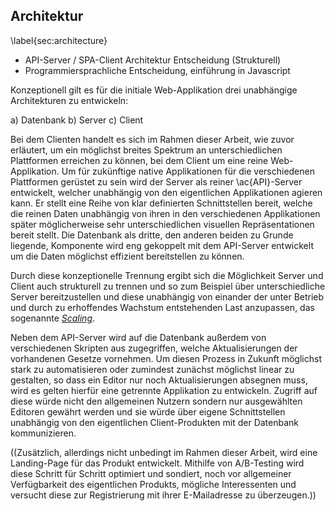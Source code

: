 ## Architektur
\label{sec:architecture}

  * API-Server / SPA-Client Architektur Entscheidung (Strukturell)
  * Programmiersprachliche Entscheidung, einführung in Javascript

Konzeptionell gilt es für die initiale Web-Applikation drei unabhängige Architekturen zu entwickeln:

  a) Datenbank
  b) Server
  c) Client

Bei dem Clienten handelt es sich im Rahmen dieser Arbeit, wie zuvor erläutert, um ein möglichst breites Spektrum an unterschiedlichen Plattformen erreichen zu können, bei dem Client um eine reine Web-Applikation. Um für zukünftige native Applikationen für die verschiedenen Plattformen gerüstet zu sein wird der Server als reiner \ac{API}-Server entwickelt, welcher unabhängig von den eigentlichen Applikationen agieren kann. Er stellt eine Reihe von klar definierten Schnittstellen bereit, welche die reinen Daten unabhängig von ihren in den verschiedenen Applikationen später möglicherweise sehr unterschiedlichen visuellen Repräsentationen bereit stellt. Die Datenbank als dritte, den anderen beiden zu Grunde liegende, Komponente wird eng gekoppelt mit dem API-Server entwickelt um die Daten möglichst effizient bereitstellen zu können. 

Durch diese konzeptionelle Trennung ergibt sich die Möglichkeit Server und Client auch strukturell zu trennen und so zum Beispiel über unterschiedliche Server bereitzustellen und diese unabhängig von einander der unter Betrieb und durch zu erhoffendes Wachstum entstehenden Last anzupassen, das sogenannte [*Scaling*](#glossary).

Neben dem API-Server wird auf die Datenbank außerdem von verschiedenen Skripten aus zugegriffen, welche Aktualisierungen der vorhandenen Gesetze vornehmen. Um diesen Prozess in Zukunft möglichst stark zu automatisieren oder zumindest zunächst möglichst linear zu gestalten, so dass ein Editor nur noch Aktualisierungen absegnen muss, wird es gelten hierfür eine getrennte Applikation zu entwickeln. Zugriff auf diese würde nicht den allgemeinen Nutzern sondern nur ausgewählten Editoren gewährt werden und sie würde über eigene Schnittstellen unabhängig von den eigentlichen Client-Produkten mit der Datenbank kommunizieren.

((Zusätzlich, allerdings nicht unbedingt im Rahmen dieser Arbeit, wird eine Landing-Page für das Produkt entwickelt. Mithilfe von A/B-Testing wird diese Schritt für Schritt optimiert und sondiert, noch vor allgemeiner Verfügbarkeit des eigentlichen Produkts, mögliche Interessenten und versucht diese zur Registrierung mit ihrer E-Mailadresse zu überzeugen.))
